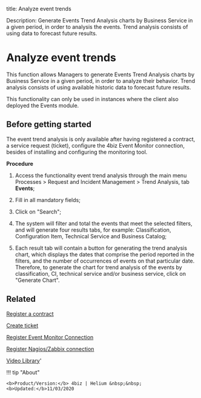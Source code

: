 title: Analyze event trends

Description: Generate Events Trend Analysis charts by Business Service in a given period, in order to analysis the events. Trend analysis consists of using data to forecast future results.  

# Analyze event trends

This function allows Managers to generate Events Trend Analysis charts by Business Service in a given period, in order to analyze their behavior. Trend analysis consists of using available historic data to forecast future results.

This functionality can only be used in instances where the client also deployed the Events module.

## Before getting started

The event trend analysis is only available after having registered a contract, a service request (ticket), configure the 4biz Event Monitor connection, besides of installing and configuring the monitoring tool.

**Procedure**

1.	Access the functionality event trend analysis through the main menu Processes > Request and Incident Management > Trend Analysis, tab **Events**;

2.	Fill in all mandatory fields;

3.	Click on "Search";

4.	The system will filter and total the events that meet the selected filters, and will generate four results tabs, for example: Classification, Configuration Item, Technical Service and Business Catalog;

5.	Each result tab will contain a button for generating the trend analysis chart, which displays the dates that comprise the period reported in the filters, and the number of occurrences of events on that particular date. Therefore, to generate the chart for trend analysis of the events by classification, CI, technical service and/or business service, click on "Generate Chart".

    
Related
-------

[Register a contract](/en-us/4biz-helium/additional-features/contract-management/use/register-contract.html)

[Create ticket](/en-us/4biz-helium/processes/tickets/use/create-ticket.html)

[Register Event Monitor Connection](/en-us/4biz-helium/processes/event/configuration/register-event-monitor-connection.html)

[Register Nagios/Zabbix connection](/en-us/4biz-helium/processes/event/configuration/register-nagios-zabbix-connection.html)


<i class='fa fa-youtube-play  fa-2x' style='color:#97ce17;vertical-align: middle;'> </i> [Video Library](https://www.youtube.com/playlist?list=PLB5qK2uzf2RNrJnhiXj3dbmgsm9-quhfz)'

!!! tip "About"

    <b>Product/Version:</b> 4biz | Helium &nbsp;&nbsp;
    <b>Updated:</b>11/03/2020

